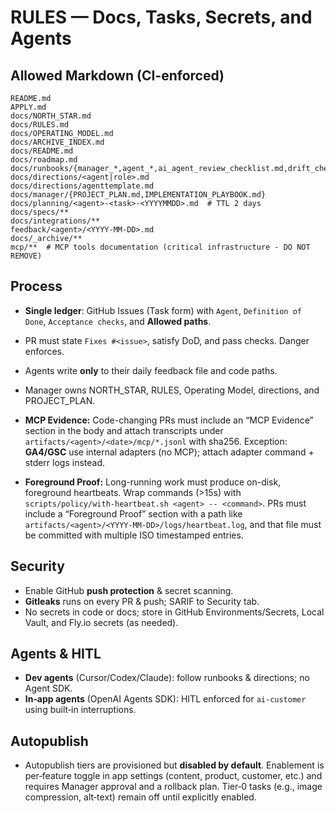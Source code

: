 # RULES — Docs, Tasks, Secrets, and Agents

## Allowed Markdown (CI-enforced)

```
README.md
APPLY.md
docs/NORTH_STAR.md
docs/RULES.md
docs/OPERATING_MODEL.md
docs/ARCHIVE_INDEX.md
docs/README.md
docs/roadmap.md
docs/runbooks/{manager_*,agent_*,ai_agent_review_checklist.md,drift_checklist.md}
docs/directions/<agent|role>.md
docs/directions/agenttemplate.md
docs/manager/{PROJECT_PLAN.md,IMPLEMENTATION_PLAYBOOK.md}
docs/planning/<agent>-<task>-<YYYYMMDD>.md  # TTL 2 days
docs/specs/**
docs/integrations/**
feedback/<agent>/<YYYY-MM-DD>.md
docs/_archive/**
mcp/**  # MCP tools documentation (critical infrastructure - DO NOT REMOVE)
```

## Process

- **Single ledger**: GitHub Issues (Task form) with `Agent`, `Definition of Done`, `Acceptance checks`, and **Allowed paths**.
- PR must state `Fixes #<issue>`, satisfy DoD, and pass checks. Danger enforces.
- Agents write **only** to their daily feedback file and code paths.
- Manager owns NORTH_STAR, RULES, Operating Model, directions, and PROJECT_PLAN.
- **MCP Evidence:** Code-changing PRs must include an “MCP Evidence” section in the body and attach transcripts under `artifacts/<agent>/<date>/mcp/*.jsonl` with sha256. Exception: **GA4/GSC** use internal adapters (no MCP); attach adapter command + stderr logs instead.

- **Foreground Proof:** Long-running work must produce on-disk, foreground heartbeats. Wrap commands (>15s) with `scripts/policy/with-heartbeat.sh <agent> -- <command>`. PRs must include a “Foreground Proof” section with a path like `artifacts/<agent>/<YYYY-MM-DD>/logs/heartbeat.log`, and that file must be committed with multiple ISO timestamped entries.

## Security

- Enable GitHub **push protection** & secret scanning.
- **Gitleaks** runs on every PR & push; SARIF to Security tab.
- No secrets in code or docs; store in GitHub Environments/Secrets, Local Vault, and Fly.io secrets (as needed).

## Agents & HITL

- **Dev agents** (Cursor/Codex/Claude): follow runbooks & directions; no Agent SDK.
- **In‑app agents** (OpenAI Agents SDK): HITL enforced for `ai-customer` using built‑in interruptions.

## Autopublish

- Autopublish tiers are provisioned but **disabled by default**. Enablement is per‑feature toggle in app settings (content, product, customer, etc.) and requires Manager approval and a rollback plan. Tier‑0 tasks (e.g., image compression, alt‑text) remain off until explicitly enabled.
